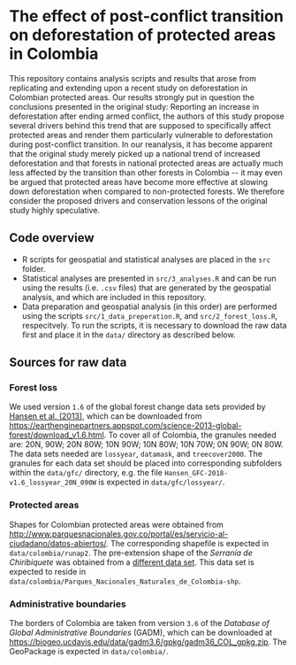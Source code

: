 # The effect of post-conflict transition on deforestation of protected areas in Colombia

This repository contains analysis scripts and results that arose from
replicating and extending upon a recent study on deforestation in Colombian
protected areas. Our results strongly put in question the conclusions presented
in the original study: Reporting an increase in deforestation after ending armed
conflict, the authors of this study propose several drivers behind this trend
that are supposed to specifically affect protected areas and render them
particularly vulnerable to deforestation during post-conflict transition. In our
reanalysis, it has become apparent that the original study merely picked up a
national trend of increased deforestation and that forests in national protected
areas are actually much less affected by the transition than other forests in
Colombia -- it may even be argued that protected areas have become more
effective at slowing down deforestation when compared to non-protected forests.
We therefore consider the proposed drivers and conservation lessons of the
original study highly speculative.

## Code overview

* R scripts for geospatial and statistical analyses are placed in the `src`
  folder.
* Statistical analyses are presented in `src/3_analyses.R` and can be run using
  the results (i.e. `.csv` files) that are generated by the geospatial analysis,
  and which are included in this repository.
* Data preparation and geospatial analysis (in this order) are performed using
  the scripts `src/1_data_preperation.R`, and `src/2_forest_loss.R`,
  respecitvely. To run the scripts, it is necessary to download the raw data
  first and place it in the `data/` directory as described below.

## Sources for raw data

### Forest loss
We used version `1.6` of the global forest change data sets provided by [Hansen
et al. (2013)](https://doi.org/10.1126/science.1244693), which can be downloaded
from
<https://earthenginepartners.appspot.com/science-2013-global-forest/download_v1.6.html>.
To cover all of Colombia, the granules needed are: 20N, 90W; 20N 80W; 10N 90W;
10N 80W; 10N 70W; 0N 90W; 0N 80W. The data sets needed are `lossyear`,
`datamask`, and `treecover2000`. The granules for each data set should be placed
into corresponding subfolders within the `data/gfc/` directory, e.g. the file
`Hansen_GFC-2018-v1.6_lossyear_20N_090W` is expected in `data/gfc/lossyear/`.

### Protected areas
Shapes for Colombian protected areas were obtained from
<http://www.parquesnacionales.gov.co/portal/es/servicio-al-ciudadano/datos-abiertos/>.
The corresponding shapefile is expected in `data/colombia/runap2`. The
pre-extension shape of the *Serranía de Chiribiquete* was obtained from a
[different data
set](http://datosabiertos.esri.co/datasets/d4d80793ff604f7aa153f3cecbe0757e_0/data?geometry=-158.757%2C-10.476%2C8.938%2C19.819).
This data set is expected to reside in
`data/colombia/Parques_Nacionales_Naturales_de_Colombia-shp`.

### Administrative boundaries
The borders of Colombia are taken from version `3.6` of the *Database of Global
Administrative Boundaries* (GADM), which can be downloaded at
<https://biogeo.ucdavis.edu/data/gadm3.6/gpkg/gadm36_COL_gpkg.zip>. The
GeoPackage is expected in `data/colombia/`.
